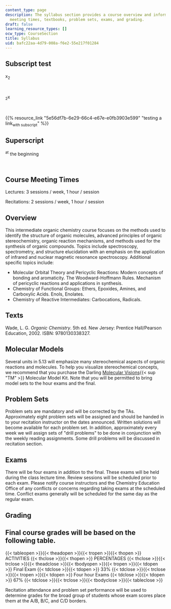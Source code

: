 ```yaml
---
content_type: page
description: The syllabus section provides a course overview and information on course
  meeting times, textbooks, problem sets, exams, and grading.
draft: false
learning_resource_types: []
ocw_type: CourseSection
title: Syllabus
uid: bafc22aa-4d79-008a-f6e2-55e217f01284
---
```

## Subscript test

x<sub>2</sub>

 

​<sub>2</sub>x

 

{{% resource_link "5e56df7b-6e29-66c4-e67e-e0fb3903e599" "testing a link<sub>with subscript</sub>" %}}

## Superscript

​<sup>at</sup> the beginning

 

## Course Meeting Times

Lectures: 3 sessions / week, 1 hour / session

Recitations: 2 sessions / week, 1 hour / session

## Overview

This intermediate organic chemistry course focuses on the methods used to identify the structure of organic molecules, advanced principles of organic stereochemistry, organic reaction mechanisms, and methods used for the synthesis of organic compounds. Topics include spectroscopy, spectrometry, and structure elucidation with an emphasis on the application of infrared and nuclear magnetic resonance spectroscopy. Additional specific topics include:

- Molecular Orbital Theory and Pericyclic Reactions: Modern concepts of bonding and aromaticity. The Woodward-Hoffmann Rules. Mechanism of pericyclic reactions and applications in synthesis.
- Chemistry of Functional Groups: Ethers, Epoxides, Amines, and Carboxylic Acids. Enols, Enolates.
- Chemistry of Reactive Intermediates: Carbocations, Radicals.

## Texts

Wade, L. G. *Organic Chemistry*. 5th ed. New Jersey: Prentice Hall/Pearson Education, 2002. ISBN: 9780130338327.

## Molecular Models

Several units in 5.13 will emphasize many stereochemical aspects of organic reactions and molecules. To help you visualize stereochemical concepts, we recommend that you purchase the Darling [Molecular Visions](http://www.darlingmodels.com/){{< sup "TM" >}} Molecular Model Kit. Note that you will be permitted to bring model sets to the hour exams and the final.

## Problem Sets

Problem sets are mandatory and will be corrected by the TAs. Approximately eight problem sets will be assigned and should be handed in to your recitation instructor on the dates announced. Written solutions will become available for each problem set. In addition, approximately every week we will assign sets of "drill problems" to be done in conjunction with the weekly reading assignments. Some drill problems will be discussed in recitation section.

## Exams

There will be four exams in addition to the final. These exams will be held during the class lecture time. Review sessions will be scheduled prior to each exam. Please notify course instructors and the Chemistry Education Office of any conflicts or concerns regarding taking exams at the scheduled time. Conflict exams generally will be scheduled for the same day as the regular exam.

## Grading

## Final course grades will be based on the following table.

{{< tableopen >}}{{< theadopen >}}{{< tropen >}}{{< thopen >}}
ACTIVITIES
{{< thclose >}}{{< thopen >}}
PERCENTAGES
{{< thclose >}}{{< trclose >}}{{< theadclose >}}{{< tbodyopen >}}{{< tropen >}}{{< tdopen >}}
Final Exam
{{< tdclose >}}{{< tdopen >}}
33%
{{< tdclose >}}{{< trclose >}}{{< tropen >}}{{< tdopen >}}
Four hour Exams
{{< tdclose >}}{{< tdopen >}}
67%
{{< tdclose >}}{{< trclose >}}{{< tbodyclose >}}{{< tableclose >}}

Recitation attendance and problem set performance will be used to determine grades for the broad group of students whose exam scores place them at the A/B, B/C, and C/D borders.